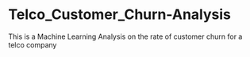 # Telco_Customer_Churn-Analysis
This is a Machine Learning Analysis on the rate of customer churn for a telco company
